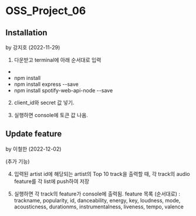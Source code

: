 # OSS_Project_06

## Installation

by 강지호 (2022-11-29)

1. 다운받고 terminal에 아래 순서대로 입력
  - 
  - npm install
  - npm install express --save
  - npm install spotify-web-api-node --save
  
2. client_id와 secret 값 넣기.

3. 실행하면 console에 토큰 값 나옴.

## Update feature

by 이철한 (2022-12-02)

(추가 기능)

4. 입력된 artist id에 해당되는 artist의 Top 10 track을 출력할 때, 각 track의 audio feature를 각 list에 push하여 저장

5. 실행하면 각 track의 feature가 console에 출력됨. 
  feature 목록 (순서대로) : trackname, popularity, id, danceability, energy, key, loudness, mode, acousticness, durationms, instrumentalness, liveness, tempo, valence